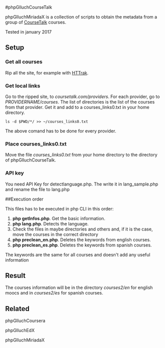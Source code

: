 #phpGlluchCourseTalk
 
 
phpGlluchMiriadaX is a collection of scripts to obtain 
the metadata from a group of 
[CourseTalk](https://www.coursetalk.com/) courses. 

Tested in january 2017
 
 ## Setup
 ### Get all courses
 Rip all the site, for example with [HTTrak](http://www.httrack.com/).
 
 ### Get local links
 Go to the ripped site, to *coursetalk.com/providers*. 
 For each provider, go to *PROVIDERNAME/courses*. 
 The list of directories is the list of the courses 
 from that provider. Get it and add to a courses_links0.txt 
 in your home directory.
    
    ls -d $PWD/*/ >> ~/courses_links0.txt
 
 The above comand has to be done for every provider.
 
 ### Place courses_links0.txt
 Move the file *courses_links0.txt* from your home directory 
 to the directory of phpGlluchCourseTalk.
 
 
 ### API key 
 You need API Key for detectlanguage.php. The write it in lang_sample.php and rename the file to lang.php
 
 
 ##Execution order
 
 This files has to be executed in php CLI in this order:
 
 1. **php getInfos.php**. Get the basic information.
 2. **php lang.php**. Detects the language.
 3. Check the files in maybe directories and others and,
  if it is the case, move the courses in the correct directory
 3. **php preclean_en.php**. Deletes the keywords from english courses.
 4. **php preclean_es.php**. Deletes the keywords from spanish courses.
 
 The keywords are the same for all
 courses and doesn't add any useful information
 
 ## Result
 The courses information will be in the directory *courses2/en* for english moocs and in *courses2/es* for spanish courses.
 
 ## Related
 
 phpGlluchCoursera
 
 phpGlluchEdX
 
 phpGlluchMiriadaX